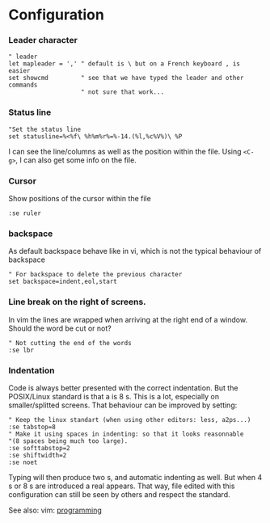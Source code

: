 # Configuration

### Leader character

```
" leader
let mapleader = ',' " default is \ but on a French keyboard , is easier
set showcmd         " see that we have typed the leader and other commands
                    " not sure that work...
```

### Status line

```
"Set the status line
set statusline=%<%f\ %h%m%r%=%-14.(%l,%c%V%)\ %P
```
I can see the line/columns as well as the position within the file. Using `<C-g>`, I can also get some info on the file.


### Cursor

Show positions of the cursor within the file

    :se ruler

### backspace

As default backspace behave like in vi, which is not the typical behaviour of backspace

```
" For backspace to delete the previous character
set backspace=indent,eol,start
```

### Line break on the right of screens.

In vim the lines are wrapped when arriving at the right end of a window. Should the word be cut or not?

```
" Not cutting the end of the words
:se lbr
```

### Indentation

Code is always better presented with the correct indentation. But the POSIX/Linux standard is that a <Tab> is 8 <Space>s. This is a lot, especially on smaller/splitted screens.
That behaviour can be improved by setting:

```
" Keep the linux standart (when using other editors: less, a2ps...)
:se tabstop=8
" Make it using spaces in indenting: so that it looks reasonnable
"(8 spaces being much too large).
:se softtabstop=2
:se shiftwidth=2
:se noet
```
    
Typing <Tab> will then produce two <Space>s, and automatic indenting as well. But when 4 <Tab>s or 8 <Space>s are introduced a real <Tab> appears. That way, file edited with this configuration can still be seen by others and respect the standard.

See also: vim: [programming](Programming)